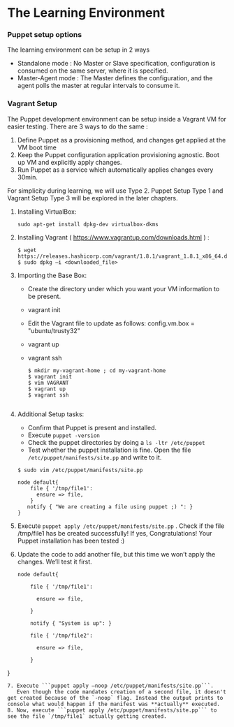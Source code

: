 # The Learning Environment

### Puppet setup options

The learning environment can be setup in 2 ways

- Standalone mode : No Master or Slave specification, configuration is consumed on the same server, where it is specified.
- Master-Agent mode : The Master defines the configuration, and the agent polls the master at regular intervals to consume it.


### Vagrant Setup

The Puppet development environment can be setup inside a Vagrant VM for easier testing. There are 3 ways to do the same :

1. Define Puppet as a provisioning method, and changes get applied at the VM boot time
2. Keep the Puppet configuration application provisioning agnostic. Boot up VM and explicitly apply changes.
3. Run Puppet as a service which automatically applies changes every 30min.

For simplicity during learning, we will use Type 2. Puppet Setup Type 1 and Vagrant Setup Type 3 will be explored in the later chapters.

1. Installing VirtualBox: 

    ```
    sudo apt-get install dpkg-dev virtualbox-dkms
    ```

2. Installing Vagrant ( https://www.vagrantup.com/downloads.html  )  : 
    
    ```
    $ wget  https://releases.hashicorp.com/vagrant/1.8.1/vagrant_1.8.1_x86_64.deb
    $ sudo dpkg –i <downloaded_file>
    ```

3. Importing the  Base Box: 

    - Create the directory under which you want your VM information to be present.
    - vagrant init
    - Edit the Vagrant file to update as follows: config.vm.box = "ubuntu/trusty32"
    - vagrant up
    - vagrant ssh
    
      ```
      $ mkdir my-vagrant-home ; cd my-vagrant-home
      $ vagrant init
      $ vim VAGRANT
      $ vagrant up
      $ vagrant ssh
    ```
4. Additional Setup tasks:
    - Confirm that Puppet is present and installed.
    - Execute ```puppet -version```
    - Check the puppet directories by doing a  ```ls -ltr /etc/puppet```
    - Test whether the puppet installation is fine. Open the file ```/etc/puppet/manifests/site.pp``` and write to it.
    ```
    $ sudo vim /etc/puppet/manifests/site.pp
    
    node default{
        file { '/tmp/file1':
          ensure => file,
        }
       notify { "We are creating a file using puppet ;) ": }
    }
    ```
5. Execute ```puppet apply /etc/puppet/manifests/site.pp``` . Check if the file /tmp/file1 has be created successfully! If yes, Congratulations! Your Puppet installation has been tested :)
6. Update the code to add another file, but this time we won’t apply the changes. We’ll test it first.
    ```
    node default{

        file { '/tmp/file1':

          ensure => file,

        }

        notify { "System is up": }

        file { '/tmp/file2':

          ensure => file,

        }

 }
 ```
7. Execute ```puppet apply –noop /etc/puppet/manifests/site.pp```.
    Even though the code mandates creation of a second file, it doesn't get created because of the `-noop` flag. Instead the output prints to console what would happen if the manifest was **actually** executed.
8. Now, execute ```puppet apply /etc/puppet/manifests/site.pp``` to see the file `/tmp/file1` actually getting created.
